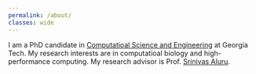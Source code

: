 ```yaml
---
permalink: /about/
classes: wide
---
```


I am a PhD candidate in [Computatioal Science and Engineering](https://www.cse.gatech.edu) at Georgia Tech. My research interests are in computatioal biology and high-performance computing. My research advisor is Prof. [Srinivas Aluru](https://www.cc.gatech.edu/~saluru/).
